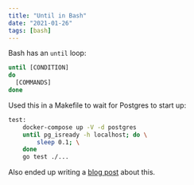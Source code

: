 ```yaml
---
title: "Until in Bash"
date: "2021-01-26"
tags: [bash]
---
```


Bash has an `until` loop:

```bash
until [CONDITION]
do
  [COMMANDS]
done
```

Used this in a Makefile to wait for Postgres to start up:

```sh
test:
	docker-compose up -V -d postgres
	until pg_isready -h localhost; do \
		sleep 0.1; \
	done
	go test ./...
```

Also ended up writing a [blog post](https://www.vegardstikbakke.com/dependencies/) about this.
